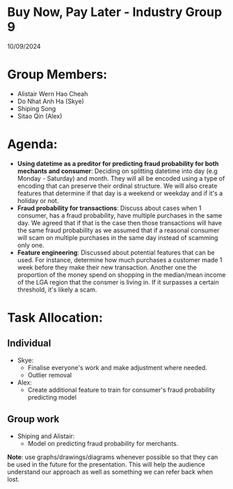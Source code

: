 # Buy Now, Pay Later - Industry Group 9
10/09/2024

# Group Members:
* Alistair Wern Hao Cheah
* Do Nhat Anh Ha (Skye)
* Shiping Song
* Sitao Qin (Alex)

# Agenda:
* **Using datetime as a preditor for predicting fraud probability for both mechants and consumer**: Deciding on splitting datetime into day (e.g Monday - Saturday) and month. They will all be encoded using a type of encoding that can preserve their ordinal structure. We will also create features that determine if that day is a weekend or weekday and if it's a holiday or not.
* **Fraud probability for transactions**: Discuss about cases when 1 consumer, has a fraud probability, have multiple purchases in the same day. We agreed that if that is the case then those transactions will have the same fraud probability as we assumed that if a reasonal consumer will scam on multiple purchases in the same day instead of scamming only one.
* **Feature engineering**: Discussed about potential features that can be used. For instance, determine how much purchases a customer made 1 week before they make their new transaction. Another one the proportion of the money spend on shopping in the median/mean income of the LGA region that the consmer is living in. If it surpasses a certain threshold, it's likely a scam.

# Task Allocation:
## Individual
* Skye:
    * Finalise everyone's work and make adjustment where needed.
    * Outlier removal
* Alex: 
    * Create additional feature to train for consumer's fraud probability predicting model

## Group work
* Shiping and Alistair: 
    * Model on predicting fraud probability for merchants.

**Note**: use graphs/drawings/diagrams whenever possible so that they can be used in the future for the presentation. This will help the audience understand our approach as well as something we can refer back when lost. 



